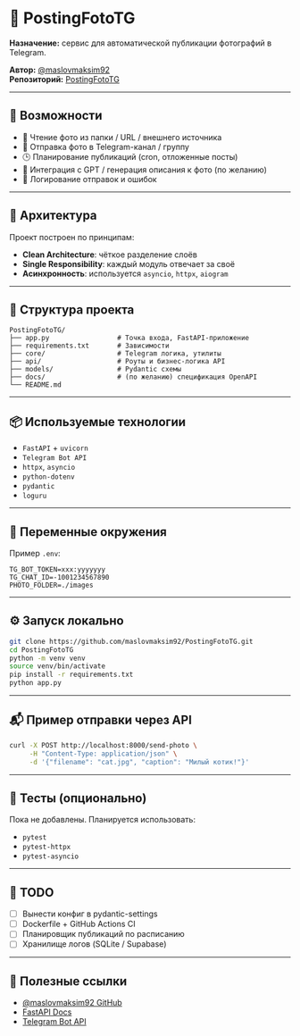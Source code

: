 # 📸 PostingFotoTG

**Назначение:** сервис для автоматической публикации фотографий в Telegram.

**Автор:** [@maslovmaksim92](https://github.com/maslovmaksim92)  
**Репозиторий:** [PostingFotoTG](https://github.com/maslovmaksim92/PostingFotoTG)

---

## 🚀 Возможности

- 📂 Чтение фото из папки / URL / внешнего источника
- 🤖 Отправка фото в Telegram-канал / группу
- 🕒 Планирование публикаций (cron, отложенные посты)
- 🧠 Интеграция с GPT / генерация описания к фото (по желанию)
- 📝 Логирование отправок и ошибок

---

## 🧱 Архитектура

Проект построен по принципам:
- **Clean Architecture**: чёткое разделение слоёв
- **Single Responsibility**: каждый модуль отвечает за своё
- **Асинхронность**: используется `asyncio`, `httpx`, `aiogram`

---

## 📁 Структура проекта

```
PostingFotoTG/
├── app.py                 # Точка входа, FastAPI-приложение
├── requirements.txt       # Зависимости
├── core/                  # Telegram логика, утилиты
├── api/                   # Роуты и бизнес-логика API
├── models/                # Pydantic схемы
├── docs/                  # (по желанию) спецификация OpenAPI
└── README.md
```

---

## 📦 Используемые технологии

- `FastAPI` + `uvicorn`
- `Telegram Bot API`
- `httpx`, `asyncio`
- `python-dotenv`
- `pydantic`
- `loguru`

---

## 🔐 Переменные окружения

Пример `.env`:
```env
TG_BOT_TOKEN=xxx:yyyyyyy
TG_CHAT_ID=-1001234567890
PHOTO_FOLDER=./images
```

---

## ⚙️ Запуск локально

```bash
git clone https://github.com/maslovmaksim92/PostingFotoTG.git
cd PostingFotoTG
python -m venv venv
source venv/bin/activate
pip install -r requirements.txt
python app.py
```

---

## 📬 Пример отправки через API

```bash
curl -X POST http://localhost:8000/send-photo \
     -H "Content-Type: application/json" \
     -d '{"filename": "cat.jpg", "caption": "Милый котик!"}'
```

---

## 🧪 Тесты (опционально)

Пока не добавлены. Планируется использовать:
- `pytest`
- `pytest-httpx`
- `pytest-asyncio`

---

## 📌 TODO

- [ ] Вынести конфиг в pydantic-settings
- [ ] Dockerfile + GitHub Actions CI
- [ ] Планировщик публикаций по расписанию
- [ ] Хранилище логов (SQLite / Supabase)

---

## 📎 Полезные ссылки

- [@maslovmaksim92 GitHub](https://github.com/maslovmaksim92)
- [FastAPI Docs](https://fastapi.tiangolo.com)
- [Telegram Bot API](https://core.telegram.org/bots/api)